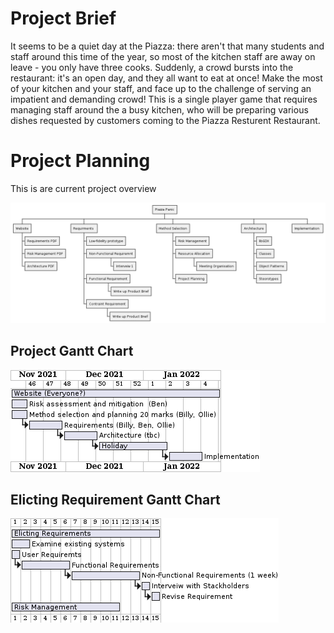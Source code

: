 # Project Brief
It seems to be a quiet day at the Piazza: there aren't that many students and staff around 
this time of the year, so most of the kitchen staff are away on leave - you only have three
cooks. Suddenly, a crowd bursts into the restaurant: it's an open day, and they all want to eat
at once! Make the most of your kitchen and your staff, and face up to the challenge of
serving an impatient and demanding crowd!
This is a single player game that requires managing staff around the a busy kitchen, who will be preparing
various dishes requested by customers coming to the Piazza Resturent Restaurant.

# Project Planning

This is are current project overview

![Project Overview](img/T12%20Project%20Breakdown.png)

## Project Gantt Chart

![Project Gantt Chart](img/T12_Project_Gantt_Chart.png)

## Elicting Requirement Gantt Chart
![Elicting Requirement Gantt](img/req_gantt.png)

